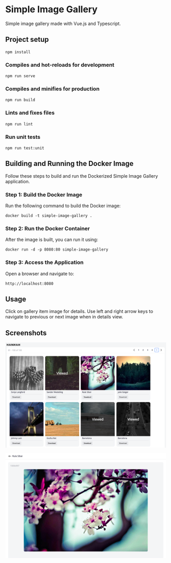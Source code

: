 # Simple Image Gallery

Simple image gallery made with Vue.js and Typescript.


## Project setup

```
npm install
```

### Compiles and hot-reloads for development

```
npm run serve
```

### Compiles and minifies for production

```
npm run build
```

### Lints and fixes files

```
npm run lint
```

### Run unit tests

```
npm run test:unit
```
## Building and Running the Docker Image
Follow these steps to build and run the Dockerized Simple Image Gallery application.

### Step 1: Build the Docker Image

Run the following command to build the Docker image:

```
docker build -t simple-image-gallery .
```

### Step 2: Run the Docker Container

After the image is built, you can run it using:

```
docker run -d -p 8080:80 simple-image-gallery
```

### Step 3: Access the Application

Open a browser and navigate to:
```
http://localhost:8080
```

## Usage
Click on gallery item image for details. Use left and right arrow keys to navigate to previous or next image when in details view.

## Screenshots
![screenshot](src/assets/demo/demo_screenshot_1.png)

![screenshot](src/assets/demo/demo_screenshot_2.png)